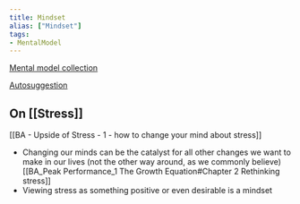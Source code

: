 ```yaml
---
title: Mindset
alias: ["Mindset"]
tags:
- MentalModel
---
```

[Mental model collection](notes/Mental%20model%20collection.md)

[Autosuggestion](notes/B_Think%20and%20Grow%20Rich.md#4%20-%20Autosuggestion%20-%20the%20medium%20for%20influencing%20the%20subconscious%20mind%20Mindset%20notes%20C_Mindset%20md)

## On [[Stress]]
[[BA - Upside of Stress - 1 - how to change your mind about stress]]
- Changing our minds can be the catalyst for all other changes we want to make in our lives (not the other way around, as we commonly believe)
[[BA_Peak Performance_1 The Growth Equation#Chapter 2 Rethinking stress]]
- Viewing stress as something positive or even desirable is a mindset